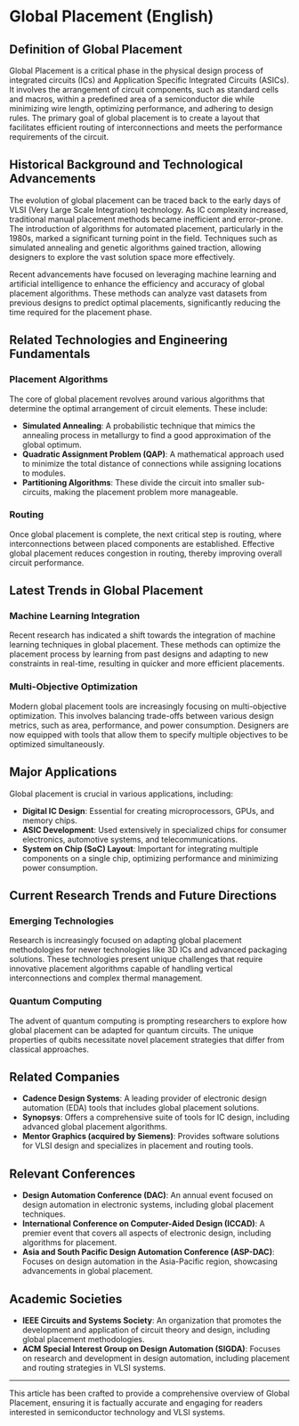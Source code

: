 # Global Placement (English)

## Definition of Global Placement

Global Placement is a critical phase in the physical design process of integrated circuits (ICs) and Application Specific Integrated Circuits (ASICs). It involves the arrangement of circuit components, such as standard cells and macros, within a predefined area of a semiconductor die while minimizing wire length, optimizing performance, and adhering to design rules. The primary goal of global placement is to create a layout that facilitates efficient routing of interconnections and meets the performance requirements of the circuit.

## Historical Background and Technological Advancements

The evolution of global placement can be traced back to the early days of VLSI (Very Large Scale Integration) technology. As IC complexity increased, traditional manual placement methods became inefficient and error-prone. The introduction of algorithms for automated placement, particularly in the 1980s, marked a significant turning point in the field. Techniques such as simulated annealing and genetic algorithms gained traction, allowing designers to explore the vast solution space more effectively.

Recent advancements have focused on leveraging machine learning and artificial intelligence to enhance the efficiency and accuracy of global placement algorithms. These methods can analyze vast datasets from previous designs to predict optimal placements, significantly reducing the time required for the placement phase.

## Related Technologies and Engineering Fundamentals

### Placement Algorithms

The core of global placement revolves around various algorithms that determine the optimal arrangement of circuit elements. These include:

- **Simulated Annealing**: A probabilistic technique that mimics the annealing process in metallurgy to find a good approximation of the global optimum.
- **Quadratic Assignment Problem (QAP)**: A mathematical approach used to minimize the total distance of connections while assigning locations to modules.
- **Partitioning Algorithms**: These divide the circuit into smaller sub-circuits, making the placement problem more manageable.

### Routing

Once global placement is complete, the next critical step is routing, where interconnections between placed components are established. Effective global placement reduces congestion in routing, thereby improving overall circuit performance.

## Latest Trends in Global Placement

### Machine Learning Integration

Recent research has indicated a shift towards the integration of machine learning techniques in global placement. These methods can optimize the placement process by learning from past designs and adapting to new constraints in real-time, resulting in quicker and more efficient placements.

### Multi-Objective Optimization

Modern global placement tools are increasingly focusing on multi-objective optimization. This involves balancing trade-offs between various design metrics, such as area, performance, and power consumption. Designers are now equipped with tools that allow them to specify multiple objectives to be optimized simultaneously.

## Major Applications

Global placement is crucial in various applications, including:

- **Digital IC Design**: Essential for creating microprocessors, GPUs, and memory chips.
- **ASIC Development**: Used extensively in specialized chips for consumer electronics, automotive systems, and telecommunications.
- **System on Chip (SoC) Layout**: Important for integrating multiple components on a single chip, optimizing performance and minimizing power consumption.

## Current Research Trends and Future Directions

### Emerging Technologies

Research is increasingly focused on adapting global placement methodologies for newer technologies like 3D ICs and advanced packaging solutions. These technologies present unique challenges that require innovative placement algorithms capable of handling vertical interconnections and complex thermal management.

### Quantum Computing

The advent of quantum computing is prompting researchers to explore how global placement can be adapted for quantum circuits. The unique properties of qubits necessitate novel placement strategies that differ from classical approaches.

## Related Companies

- **Cadence Design Systems**: A leading provider of electronic design automation (EDA) tools that includes global placement solutions.
- **Synopsys**: Offers a comprehensive suite of tools for IC design, including advanced global placement algorithms.
- **Mentor Graphics (acquired by Siemens)**: Provides software solutions for VLSI design and specializes in placement and routing tools.

## Relevant Conferences

- **Design Automation Conference (DAC)**: An annual event focused on design automation in electronic systems, including global placement techniques.
- **International Conference on Computer-Aided Design (ICCAD)**: A premier event that covers all aspects of electronic design, including algorithms for placement.
- **Asia and South Pacific Design Automation Conference (ASP-DAC)**: Focuses on design automation in the Asia-Pacific region, showcasing advancements in global placement.

## Academic Societies

- **IEEE Circuits and Systems Society**: An organization that promotes the development and application of circuit theory and design, including global placement methodologies.
- **ACM Special Interest Group on Design Automation (SIGDA)**: Focuses on research and development in design automation, including placement and routing strategies in VLSI systems.

---

This article has been crafted to provide a comprehensive overview of Global Placement, ensuring it is factually accurate and engaging for readers interested in semiconductor technology and VLSI systems.